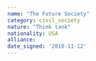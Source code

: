```yaml
---
name: "The Future Society"
category: civil_society
nature: "Think tank"
nationality: USA
alliance: 
date_signed: '2018-11-12'
---
```

    